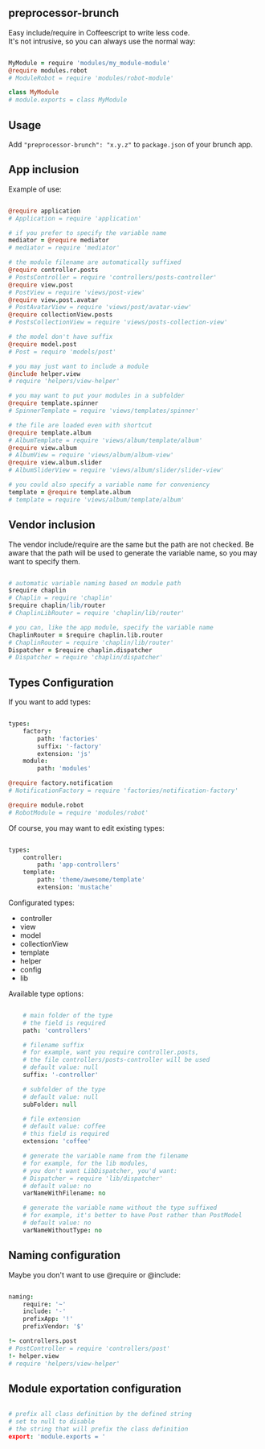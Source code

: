 ## preprocessor-brunch

Easy include/require in Coffeescript to write less code.<br>
It's not intrusive, so you can always use the normal way:

```coffeescript

MyModule = require 'modules/my_module-module'
@require modules.robot
# ModuleRobot = require 'modules/robot-module'

class MyModule
# module.exports = class MyModule

```

## Usage

Add `"preprocessor-brunch": "x.y.z"` to `package.json` of your brunch app.

## App inclusion

Example of use:

```coffeescript

@require application
# Application = require 'application'

# if you prefer to specify the variable name
mediator = @require mediator
# mediator = require 'mediator'

# the module filename are automatically suffixed
@require controller.posts
# PostsController = require 'controllers/posts-controller'
@require view.post
# PostView = require 'views/post-view'
@require view.post.avatar
# PostAvatarView = require 'views/post/avatar-view'
@require collectionView.posts
# PostsCollectionView = require 'views/posts-collection-view'

# the model don't have suffix
@require model.post
# Post = require 'models/post'

# you may just want to include a module
@include helper.view
# require 'helpers/view-helper'

# you may want to put your modules in a subfolder
@require template.spinner
# SpinnerTemplate = require 'views/templates/spinner'

# the file are loaded even with shortcut
@require template.album
# AlbumTemplate = require 'views/album/template/album'
@require view.album
# AlbumView = require 'views/album/album-view'
@require view.album.slider
# AlbumSliderView = require 'views/album/slider/slider-view'

# you could also specify a variable name for conveniency
template = @require template.album
# template = require 'views/album/template/album'

```

## Vendor inclusion

The vendor include/require are the same but the path are not checked.
Be aware that the path will be used to generate the variable name, so you may want to specify them.

```coffeescript

# automatic variable naming based on module path
$require chaplin
# Chaplin = require 'chaplin'
$require chaplin/lib/router
# ChaplinLibRouter = require 'chaplin/lib/router'

# you can, like the app module, specify the variable name
ChaplinRouter = $require chaplin.lib.router
# ChaplinRouter = require 'chaplin/lib/router'
Dispatcher = $require chaplin.dispatcher
# Dispatcher = require 'chaplin/dispatcher'

```

## Types Configuration

If you want to add types:

```coffeescript

types:
	factory:
		path: 'factories'
		suffix: '-factory'
		extension: 'js'
	module:
		path: 'modules'

@require factory.notification
# NotificationFactory = require 'factories/notification-factory'

@require module.robot
# RobotModule = require 'modules/robot'

```

Of course, you may want to edit existing types:

```coffeescript

types:
	controller:
		path: 'app-controllers'
	template:
		path: 'theme/awesome/template'
		extension: 'mustache'

```

Configurated types:

* controller
* view
* model
* collectionView
* template
* helper
* config
* lib

Available type options:

```coffeescript

	# main folder of the type
	# the field is required
	path: 'controllers'

	# filename suffix
	# for example, want you require controller.posts,
	# the file controllers/posts-controller will be used
	# default value: null
	suffix: '-controller'

	# subfolder of the type
	# default value: null
	subFolder: null

	# file extension
	# default value: coffee
	# this field is required
	extension: 'coffee'

	# generate the variable name from the filename
	# for example, for the lib modules,
	# you don't want LibDispatcher, you'd want:
	# Dispatcher = require 'lib/dispatcher'
	# default value: no
	varNameWithFilename: no

	# generate the variable name without the type suffixed
	# for example, it's better to have Post rather than PostModel
	# default value: no
	varNameWithoutType: no

```

## Naming configuration

Maybe you don't want to use @require or @include:

```coffeescript

naming:
	require: '~'
	include: '-'
	prefixApp: '!'
	prefixVendor: '$'

!~ controllers.post
# PostController = require 'controllers/post'
!- helper.view
# require 'helpers/view-helper'
```

## Module exportation configuration

```coffeescript

# prefix all class definition by the defined string
# set to null to disable
# the string that will prefix the class definition
export: 'module.exports = '

```